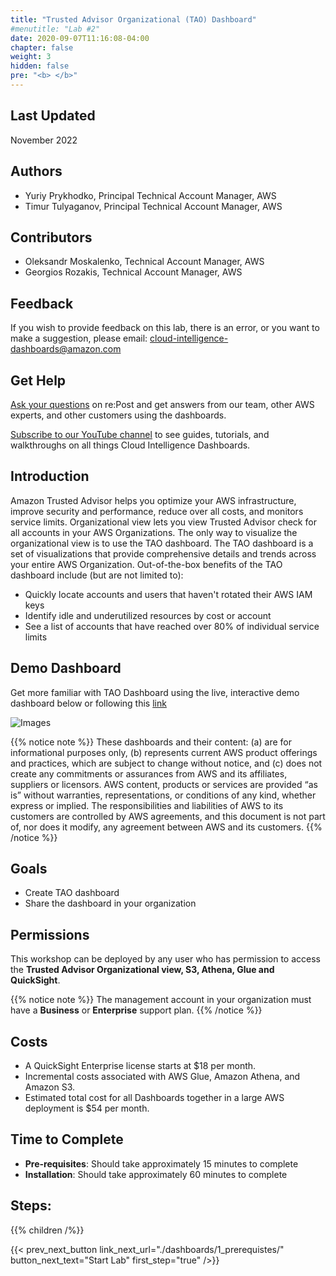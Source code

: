```yaml
---
title: "Trusted Advisor Organizational (TAO) Dashboard"
#menutitle: "Lab #2"
date: 2020-09-07T11:16:08-04:00
chapter: false
weight: 3
hidden: false
pre: "<b> </b>"
---
```

## Last Updated

November 2022

## Authors

+ Yuriy Prykhodko, Principal Technical Account Manager, AWS
+ Timur Tulyaganov, Principal Technical Account Manager, AWS

## Contributors
+ Oleksandr Moskalenko, Technical Account Manager, AWS
+ Georgios Rozakis, Technical Account Manager, AWS


## Feedback
If you wish to provide feedback on this lab, there is an error, or you want to make a suggestion, please email: cloud-intelligence-dashboards@amazon.com

## Get Help
[Ask your questions](https://repost.aws/tags/TANKNkVH-tSUa2jYNx4F159g/cloud-intelligence-dashboards) on re:Post and get answers from our team, other AWS experts, and other customers using the dashboards. 

[Subscribe to our YouTube channel](https://www.youtube.com/channel/UCl0O3ASMCwA_gw0QIKzoU3Q/) to see guides, tutorials, and walkthroughs on all things Cloud Intelligence Dashboards. 


## Introduction
Amazon Trusted Advisor helps you optimize your AWS infrastructure, improve security and performance, reduce over all costs, and monitors service limits. Organizational view lets you view Trusted Advisor check for all accounts in your AWS Organizations. The only way to visualize the organizational view is to use the TAO dashboard. The TAO dashboard is a set of visualizations that provide comprehensive details and trends across your entire AWS Organization. Out-of-the-box benefits of the TAO dashboard include (but are not limited to):

* Quickly locate accounts and users that haven't rotated their AWS IAM keys
* Identify idle and underutilized resources by cost or account
* See a list of accounts that have reached over 80% of individual service limits

## Demo Dashboard

Get more familiar with TAO Dashboard using the live, interactive demo dashboard below or following this [link](https://d1s0yx3p3y3rah.cloudfront.net/anonymous-embed?dashboard=tao)


![Images](/Cost/200_Cloud_Intelligence/Images/tao/TAO_Dashboard_Summary.png)

{{% notice note %}}
These dashboards and their content: (a) are for informational purposes only, (b) represents current AWS product offerings and practices, which are subject to change without notice, and (c) does not create any commitments or assurances from AWS and its affiliates, suppliers or licensors. AWS content, products or services are provided “as is” without warranties, representations, or conditions of any kind, whether express or implied. The responsibilities and liabilities of AWS to its customers are controlled by AWS agreements, and this document is not part of, nor does it modify, any agreement between AWS and its customers.
{{% /notice %}}

## Goals

- Create TAO dashboard
- Share the dashboard in your organization

## Permissions

This workshop can be deployed by any user who has permission to access the **Trusted Advisor Organizational view, S3, Athena, Glue and QuickSight**.


{{% notice note %}}
The management account in your organization must have a **Business** or **Enterprise** support plan.
{{% /notice %}}

## Costs 

- A QuickSight Enterprise license starts at $18 per month. 
- Incremental costs associated with AWS Glue, Amazon Athena, and Amazon S3. 
- Estimated total cost for all Dashboards together in a large AWS deployment is $54 per month. 

## Time to Complete

+ **Pre-requisites**: Should take approximately 15 minutes to complete
+ **Installation**: Should take approximately 60 minutes to complete

## Steps:
{{% children  /%}}

{{< prev_next_button link_next_url="./dashboards/1_prerequistes/" button_next_text="Start Lab" first_step="true" />}}
